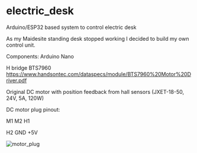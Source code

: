 # electric_desk
Arduino/ESP32 based system to control electric desk

As my Maidesite standing desk stopped working I decided to build my own control unit.

Components:
Arduino Nano

H bridge BTS7960 https://www.handsontec.com/dataspecs/module/BTS7960%20Motor%20Driver.pdf

Original DC motor with position feedback from hall sensors (JXET-18-50, 24V, 5A, 120W)

DC motor plug pinout:

M1   M2    H1

H2   GND   +5V

![motor_plug](https://github.com/silent-rainmaker/electric_desk/assets/114312785/93f28b5b-f1b8-48cf-9db0-b6a5804daaa2)

